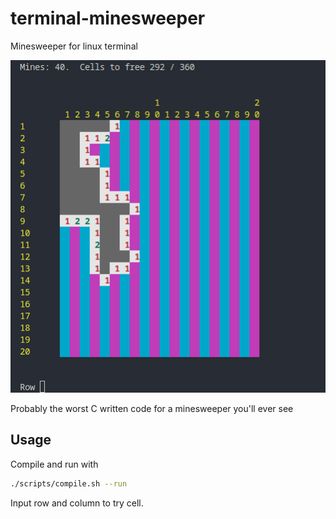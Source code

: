 # terminal-minesweeper
Minesweeper for linux terminal


![alt text](./image.png)

Probably the worst C written code for a minesweeper you'll ever see

## Usage

Compile and run with
```bash
./scripts/compile.sh --run
```

Input row and column to try cell.